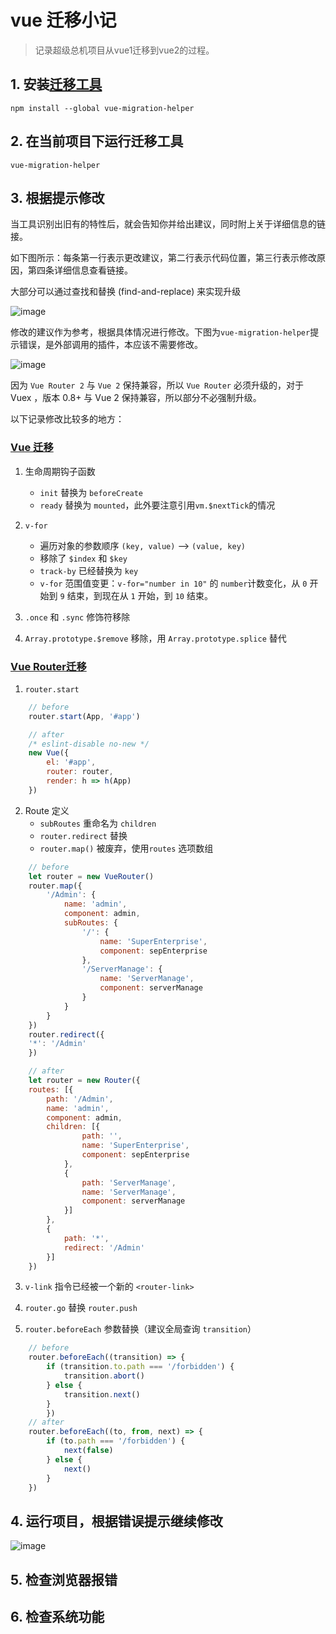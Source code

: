 # vue 迁移小记

> 记录超级总机项目从vue1迁移到vue2的过程。

## 1. 安装[迁移工具](https://github.com/vuejs/vue-migration-helper)

`npm install --global vue-migration-helper`

## 2. 在**当前项目下**运行迁移工具

`vue-migration-helper`

## 3. 根据提示修改

当工具识别出旧有的特性后，就会告知你并给出建议，同时附上关于详细信息的链接。

如下图所示：每条第一行表示更改建议，第二行表示代码位置，第三行表示修改原因，第四条详细信息查看链接。

大部分可以通过查找和替换 (find-and-replace) 来实现升级

![image](./assets/1.png)

修改的建议作为参考，根据具体情况进行修改。下图为`vue-migration-helper`提示错误，是外部调用的插件，本应该不需要修改。

![image](./assets/2.png)

因为 `Vue Router 2` 与 `Vue 2` 保持兼容，所以 `Vue Router` 必须升级的，对于 Vuex ，版本 0.8+ 与 Vue 2 保持兼容，所以部分不必强制升级。

以下记录修改比较多的地方：

### [Vue 迁移](https://cn.vuejs.org/v2/guide/migration.html)

1. 生命周期钩子函数
    - `init` 替换为 `beforeCreate`
    - `ready` 替换为 `mounted`，此外要注意引用`vm.$nextTick`的情况

2. `v-for`
    - 遍历对象的参数顺序 `(key, value)` ——> `(value, key)`
    - 移除了 `$index` 和 `$key`
    - `track-by` 已经替换为 `key`
    - `v-for` 范围值变更：`v-for="number in 10"` 的 `number`计数变化，从 `0` 开始到 `9` 结束，到现在从 `1` 开始，到 `10` 结束。

3. `.once` 和 `.sync` 修饰符移除

4. `Array.prototype.$remove` 移除，用 `Array.prototype.splice` 替代

### [Vue Router迁移](https://cn.vuejs.org/v2/guide/migration-vue-router.html)

1. `router.start`

``` js
    // before
    router.start(App, '#app')

    // after
    /* eslint-disable no-new */
    new Vue({
        el: '#app',
        router: router,
        render: h => h(App)
    })
```

2. Route 定义
    - `subRoutes` 重命名为 `children`
    - `router.redirect` 替换
    - `router.map()` 被废弃，使用`routes` 选项数组
``` js
    // before
    let router = new VueRouter()
    router.map({
        '/Admin': {
            name: 'admin',
            component: admin,
            subRoutes: {
                '/': {
                    name: 'SuperEnterprise',
                    component: sepEnterprise
                },
                '/ServerManage': {
                    name: 'ServerManage',
                    component: serverManage
                }
            }
        }
    })
    router.redirect({
    '*': '/Admin'
    })

    // after
    let router = new Router({
    routes: [{
        path: '/Admin',
        name: 'admin',
        component: admin,
        children: [{
                path: '',
                name: 'SuperEnterprise',
                component: sepEnterprise
            },
            {
                path: 'ServerManage',
                name: 'ServerManage',
                component: serverManage
            }]
        },
        {
            path: '*',
            redirect: '/Admin'
        }]
    })

```

3. `v-link` 指令已经被一个新的 `<router-link>`

4. `router.go` 替换 `router.push`

5. `router.beforeEach` 参数替换（建议全局查询 `transition`）

``` js
    // before
    router.beforeEach((transition) => {
        if (transition.to.path === '/forbidden') {
            transition.abort()
        } else {
            transition.next()
        }
        })
    // after
    router.beforeEach((to, from, next) => {
        if (to.path === '/forbidden') {
            next(false)
        } else {
            next()
        }
    })
```

## 4. 运行项目，根据错误提示继续修改

![image](./assets/3.png)

## 5. 检查浏览器报错

## 6. 检查系统功能